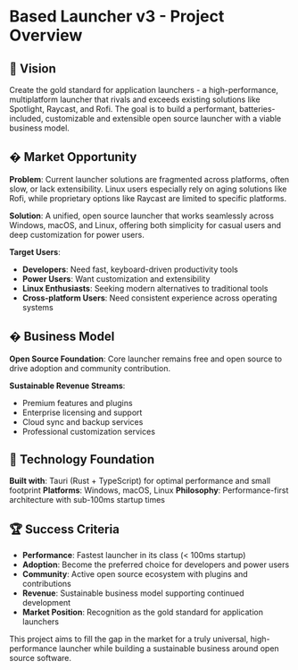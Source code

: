# Based Launcher v3 - Project Overview

## 🎯 Vision

Create the gold standard for application launchers - a high-performance, multiplatform launcher that rivals and exceeds existing solutions like Spotlight, Raycast, and Rofi. The goal is to build a performant, batteries-included, customizable and extensible open source launcher with a viable business model.

## � Market Opportunity

**Problem**: Current launcher solutions are fragmented across platforms, often slow, or lack extensibility. Linux users especially rely on aging solutions like Rofi, while proprietary options like Raycast are limited to specific platforms.

**Solution**: A unified, open source launcher that works seamlessly across Windows, macOS, and Linux, offering both simplicity for casual users and deep customization for power users.

**Target Users**:

- **Developers**: Need fast, keyboard-driven productivity tools
- **Power Users**: Want customization and extensibility
- **Linux Enthusiasts**: Seeking modern alternatives to traditional tools
- **Cross-platform Users**: Need consistent experience across operating systems

## � Business Model

**Open Source Foundation**: Core launcher remains free and open source to drive adoption and community contribution.

**Sustainable Revenue Streams**:

- Premium features and plugins
- Enterprise licensing and support
- Cloud sync and backup services
- Professional customization services

## 🎪 Technology Foundation

**Built with**: Tauri (Rust + TypeScript) for optimal performance and small footprint
**Platforms**: Windows, macOS, Linux
**Philosophy**: Performance-first architecture with sub-100ms startup times

## 🏆 Success Criteria

- **Performance**: Fastest launcher in its class (< 100ms startup)
- **Adoption**: Become the preferred choice for developers and power users
- **Community**: Active open source ecosystem with plugins and contributions
- **Revenue**: Sustainable business model supporting continued development
- **Market Position**: Recognition as the gold standard for application launchers

This project aims to fill the gap in the market for a truly universal, high-performance launcher while building a sustainable business around open source software.
